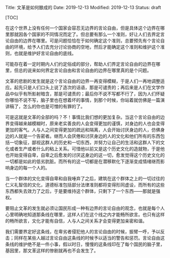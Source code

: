 Title: 文革是如何酿成的
Date: 2019-12-13
Modified: 2019-12-13
Status: draft

[TOC]

在这个世界上没有任何一个国家会容忍无边界的言论自由，但是具体这个边界在哪里那就因各个国家的不同情况而定了。但总要有那么一个准则，好让人们去界定言论自由的边界在哪里。可是问题恰恰在于如何确定这个准则，总要预先有个言论自由的环境，给予人们去充分讨论协商的空地，然后才能确定这个准则和维护这个准则，也就是维护好言论自由的底线。

可能存在着一定时期内人们约定俗成的部分，帮助人们界定言论自由的边界在哪里，但总的说来如何界定言论自由和言论自由的边界在哪里真的是个问题。

文革的悲剧的发生就是这个言论自由的边界一再变得模糊，于是人们一再地调整适应。起先只是人们口头上说了造次的话语，那是可谴责的；再后来是人们在文学作品中似乎有所影射暗含，那是可谴责的；最后你不说不写都不行了，因为人们怀疑你哪怕不说不写，脑子里也在想着坏的事情，到那个时候，你站着就仿佛是一篇演讲稿了，怎么的你也是可憎的有罪的了。

可是这就是文革的全部的吗？不！事情比我们想的更加复杂。当这个言论自由的边界变得越来越模糊时，原来老实善良的人会变得更加的谨慎，对身边的人也会变得更加的客气。人与人之间变得更加的疏远和隔离，人会开始讨厌身边的人，仿佛身边的人就是一个告密者。继而人会厌倦和讨厌身边的人的文化和他们所有的东西包括一切象征，鄙视这群人的历史和一切东西，并努力让自己的生活和这群人下的文化或者生产或者什么的粘上关系。可惜他以前又是这个历史文化的造就物，于是他也开始变得自卑，自卑之后愈发的讨厌这身边的这一切，愈发觉得这个历史文化的一切都是如此的低劣肮脏。而所有的这一切都是在潜移默化下逐渐变成情绪继而影响身边的每一个人的。

当一个群体的文化变得自卑和自我唾弃了之后，建筑在这个群体之上的一切过往的仁义礼智信的文化，道德标准包括部分法律准则都将变得形同虚设，而所有的这些东西都失去效力了之后，于是要维持这个群体，只剩下了一个东西——那就是强权。

要阻止文革的发生就必须让国民形成一种有边界的言论自由的观念，也就是每个人心里明确地知道那条线在哪里，这样人们在这个线之内才能畅所欲言。也只有这样的畅所欲言，文化才能有自信，人与人之间关系才会变得更加亲密和谐。

我们需要界定好这条线，在卑劣者侵犯他人的言论自由的时候，振臂一呼，予以反击；同样在某些人越过言论自由这条线的时候予以适当的警告和惩罚。言论自由这条线的维护绝不是一件小事，假以时日，慢慢的这条线印在了每个国民的脑子里，基因里，那文革这样的惨剧就再也不会发生了。